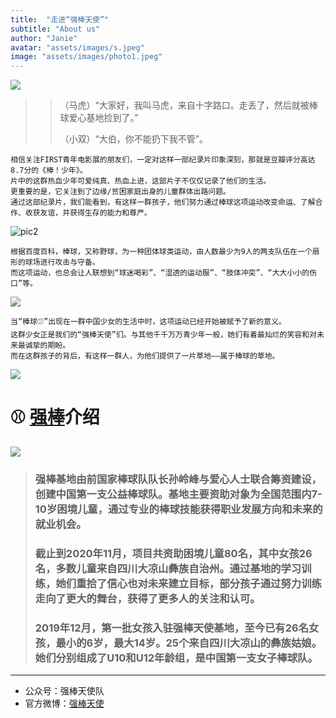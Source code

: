 ```yaml
---
title:  "走进“强棒天使”"
subtitle: "About us"
author: "Janie"
avatar: "assets/images/s.jpeg"
image: "assets/images/photo1.jpeg"
---
```


   ![](https://tva1.sinaimg.cn/large/e6c9d24ely1gokqx31gdzj20ht09lmxw.jpg)
   
>> （马虎）“大家好，我叫马虎，来自十字路口。走丢了，然后就被棒球爱心基地捡到了。”
>> 
>> （小双）“大伯，你不能扔下我不管”。


    相信关注FIRST青年电影展的朋友们，一定对这样一部纪录片印象深刻，那就是豆瓣评分高达8.7分的《棒！少年》。
    片中的这群热血少年可爱纯真、热血上进，这部片子不仅仅记录了他们的生活。
    更重要的是，它关注到了边缘/贫困家庭出身的儿童群体出路问题。
    通过这部纪录片，我们能看到，有这样一群孩子，他们努力通过棒球这项运动改变命运、了解合作、收获友谊，并获得生存的能力和尊严。

   ![pic2](https://tva1.sinaimg.cn/large/e6c9d24ely1gojp3b3e7dj20m80tnq4b.jpg)

    根据百度百科，棒球，又称野球，为一种团体球类运动，由人数最少为9人的两支队伍在一个扇形的球场进行攻击与守备。 
    而这项运动，也总会让人联想到“球迷喝彩”、“湿透的运动服”、“肢体冲突”、“大大小小的伤口”等。

   ![](https://tva1.sinaimg.cn/large/e6c9d24ely1gojq5501ddj20m80go0x3.jpg)

    当“棒球⚾️”出现在一群中国少女的生活中时，这项运动已经开始被赋予了新的意义。 
    这群少女正是我们的“强棒天使”们。与其他千千万万青少年一般，她们有着最灿烂的笑容和对未来最诚挚的期盼。
    而在这群孩子的背后，有这样一群人，为他们提供了一片草地——属于棒球的草地。
 
   ![](https://tva1.sinaimg.cn/large/e6c9d24ely1gojq93rlb7j20ku0fnwxc.jpg)

# ⚾️ [强棒](https://baike.baidu.com/item/%E5%BC%BA%E6%A3%92%E5%A4%A9%E4%BD%BF%E9%A1%B9%E7%9B%AE/53242363)介绍

   ![](https://tva1.sinaimg.cn/large/e6c9d24ely1gojppnd7vij219p0u0jzd.jpg)


> ### 强棒基地由前国家棒球队队长孙岭峰与爱心人士联合筹资建设，创建中国第一支**公益棒球队**。基地主要资助对象为全国范围内7-10岁困境儿童，通过专业的棒球技能获得职业发展方向和未来的就业机会。
> 
> ### 截止到2020年11月，项目共资助困境儿童80名，其中女孩26名，多数儿童来自四川大凉山彝族自治州。通过基地的学习训练，她们重拾了信心也对未来建立目标，部分孩子通过努力训练走向了更大的舞台，获得了更多人的关注和认可。
> ### 2019年12月，第一批女孩入驻强棒天使基地，至今已有26名女孩，最小的6岁，最大14岁。25个来自四川大凉山的彝族姑娘。她们分别组成了U10和U12年龄组，是中国第一支女子棒球队。

*** 


* 公众号：强棒天使队
* 官方微博：[强棒天使](https://weibo.com/PBangels)
